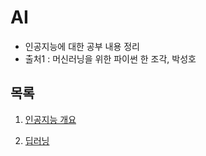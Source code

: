 # AI
- 인공지능에 대한 공부 내용 정리
- 출처1 : 머신러닝을 위한 파이썬 한 조각, 박성호

## 목록
  1. [인공지능 개요](./AI_overview.md)

  2. [딥러닝](./DepLearning.md)
